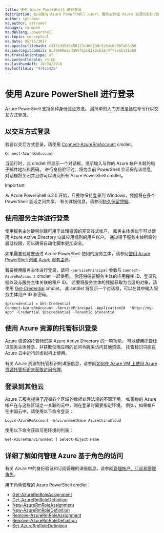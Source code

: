 ```yaml
---
title: 使用 Azure PowerShell 进行登录
description: 如何使用 Azure PowerShell 以用户、服务主体或 Azure 资源托管标识的形式登录。
author: sptramer
ms.author: sttramer
manager: carmonm
ms.devlang: powershell
ms.topic: conceptual
ms.date: 05/15/2017
ms.openlocfilehash: c3131d3516e50123c48b13dc9e04c0b507a63a58
ms.sourcegitcommit: 6c38e86e16da99f65cd183c63e34f7176b121ab8
ms.translationtype: HT
ms.contentlocale: zh-CN
ms.lasthandoff: 10/04/2018
ms.locfileid: "47425425"
---
```

# <a name="sign-in-with-azure-powershell"></a>使用 Azure PowerShell 进行登录

Azure PowerShell 支持多种身份验证方法。 最简单的入门方法是通过命令行以交互方式登录。

## <a name="sign-in-interactively"></a>以交互方式登录

若要以交互方式登录，请使用 [Connect-AzureRmAccount](/powershell/module/azurerm.profile/connect-azurermaccount) cmdlet。

```azurepowershell
Connect-AzureRmAccount
```

当运行时，此 cmdlet 将显示一个对话框，提示输入与你的 Azure 帐户关联的电子邮件地址和密码。 进行身份验证时，将为当前 PowerShell 会话保存该信息，对话框将关闭并且你可以访问所有 Azure PowerShell cmdlet。

> [!IMPORTANT]
> 从 Azure PowerShell 6.3.0 开始，只要你保持登录到 Windows，凭据将在多个 PowerShell 会话之间共享。 有关详细信息，请参阅[持久保留凭据](context-persistence.md)。

## <a name="sign-in-with-a-service-principal"></a>使用服务主体进行登录

使用服务主体能够创建可用于处理资源的非交互式帐户。 服务主体类似于可以使用 Azure Active Directory 向其应用规则的用户帐户。 通过授予服务主体所需的最低权限，可以确保自动化脚本更加安全。

如果需要创建要通过 Azure PowerShell 使用的服务主体，请参阅[使用 Azure PowerShell 创建 Azure 服务主体](create-azure-service-principal-azureps.md)。

若要使用服务主体进行登录，请将 `-ServicePrincipal` 参数与 `Connect-AzureRmAccount` cmdlet 一起使用。 你还将需要服务主体的应用程序 ID、登录凭据以及与服务主体关联的租户 ID。 若要将服务主体的凭据获取为合适的对象，请使用 [Get-Credential](/powershell/module/microsoft.powershell.security/get-credential) cmdlet。 此 cmdlet 将显示一个对话框，可以在其中输入服务主体用户 ID 和密码。

```azurepowershell-interactive
$pscredential = Get-Credential
Connect-AzureRmAccount -ServicePrincipal -ApplicationId  "http://my-app" -Credential $pscredential -TenantId $tenantid
```

## <a name="sign-in-using-managed-identities-for-azure-resources"></a>使用 Azure 资源的托管标识登录

Azure 资源的托管标识是 Azure Active Directory 的一项功能。 可以使用托管标识服务主体登录，并获取仅限应用的访问令牌来访问其他资源。 托管标识只能在 Azure 云中运行的虚拟机上使用。

有关 Azure 资源的托管标识的详细信息，请参阅[如何在 Azure VM 上使用 Azure 资源托管标识来获取访问令牌](/azure/active-directory/managed-identities-azure-resources/how-to-use-vm-token)。

## <a name="sign-in-to-another-cloud"></a>登录到其他云

Azure 云服务提供了遵循各个区域的数据处理法规的不同环境。 如果你的 Azure 帐户在与这些区域之一关联的云中，则在登录时需要指定环境。 例如，如果帐户在中国云中，请使用以下命令登录：

```azurepowershell-interactive
Login-AzureRmAccount -EnvironmentName AzureChinaCloud
```

使用以下命令获取可用环境的列表：

```azurepowershell-interactive
Get-AzureRmEnvironment | Select-Object Name
```

## <a name="learn-more-about-managing-azure-role-based-access"></a>详细了解如何管理 Azure 基于角色的访问

有关 Azure 中的身份验证和订阅管理的详细信息，请参阅[管理帐户、订阅和管理角色](/azure/active-directory/role-based-access-control-configure)。

用于角色管理的 Azure PowerShell cmdlet：

* [Get-AzureRmRoleAssignment](/powershell/module/AzureRM.Resources/Get-AzureRmRoleAssignment)
* [Get-AzureRmRoleDefinition](/powershell/module/AzureRM.Resources/Get-AzureRmRoleDefinition)
* [New-AzureRmRoleAssignment](/powershell/module/AzureRM.Resources/New-AzureRmRoleAssignment)
* [New-AzureRmRoleDefinition](/powershell/module/AzureRM.Resources/New-AzureRmRoleDefinition)
* [Remove-AzureRmRoleAssignment](/powershell/module/AzureRM.Resources/Remove-AzureRmRoleAssignment)
* [Remove-AzureRmRoleDefinition](/powershell/module/AzureRM.Resources/Remove-AzureRmRoleDefinition)
* [Set-AzureRmRoleDefinition](/powershell/moduel/AzureRM.Resources/Set-AzureRmRoleDefinition)
